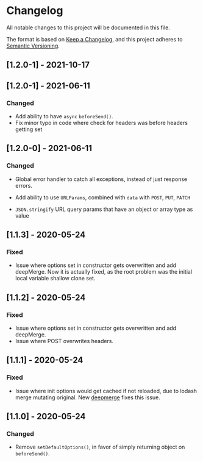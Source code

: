 # Changelog

All notable changes to this project will be documented in this file.

The format is based on [Keep a Changelog](https://keepachangelog.com/en/1.0.0/),
and this project adheres to [Semantic Versioning](https://semver.org/spec/v2.0.0.html).

## [1.2.0-1] - 2021-10-17

## [1.2.0-1] - 2021-06-11

### Changed

- Add ability to have `async` `beforeSend()`.
- Fix minor typo in code where check for headers was before headers getting set

## [1.2.0-0] - 2021-06-11

### Changed

- Global error handler to catch all exceptions, instead of just response errors.

- Add ability to use `URLParams`, combined with `data` with `POST`, `PUT`, `PATCH`

- `JSON.stringify` URL query params that have an object or array type as value

## [1.1.3] - 2020-05-24

### Fixed

- Issue where options set in constructor gets overwritten and add deepMerge. Now
  it is actually fixed, as the root problem was the initial local variable
  shallow clone set.

## [1.1.2] - 2020-05-24

### Fixed

- Issue where options set in constructor gets overwritten and add deepMerge.
- Issue where POST overwrites headers.

## [1.1.1] - 2020-05-24

### Fixed

- Issue where init options would get cached if not reloaded, due to lodash merge
  mutating original. New [deepmerge](https://github.com/TehShrike/deepmerge)
  fixes this issue.

## [1.1.0] - 2020-05-24

### Changed

- Remove `setDefaultOptions()`, in favor of simply returning object on
  `beforeSend()`.